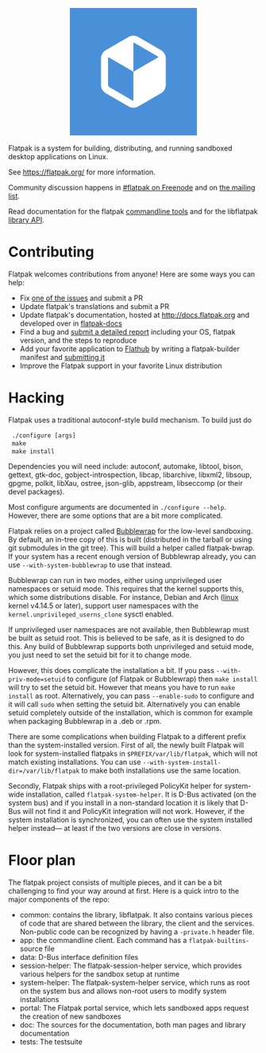 <p align="center">
  <img src="https://github.com/flatpak/flatpak/blob/master/flatpak.png?raw=true" alt="Flatpak icon"/>
</p>

Flatpak is a system for building, distributing, and running sandboxed
desktop applications on Linux.

See https://flatpak.org/ for more information.

Community discussion happens in [#flatpak on Freenode](ircs://chat.freenode.net/flatpak) and on [the mailing list](https://lists.freedesktop.org/mailman/listinfo/flatpak).

Read documentation for the flatpak [commandline tools](http://docs.flatpak.org/en/latest/flatpak-command-reference.html) and for the libflatpak [library API](http://flatpak.github.io/flatpak/reference/html/index.html).

# Contributing

Flatpak welcomes contributions from anyone! Here are some ways you can help:
* Fix [one of the issues](https://github.com/flatpak/flatpak/issues/) and submit a PR
* Update flatpak's translations and submit a PR
* Update flatpak's documentation, hosted at http://docs.flatpak.org and developed over in [flatpak-docs](https://github.com/flatpak/flatpak-docs)
* Find a bug and [submit a detailed report](https://github.com/flatpak/flatpak/issues/new) including your OS, flatpak version, and the steps to reproduce
* Add your favorite application to [Flathub](https://flathub.org) by writing a flatpak-builder manifest and [submitting it](https://github.com/flathub/flathub/wiki/App-Submission)
* Improve the Flatpak support in your favorite Linux distribution

# Hacking
Flatpak uses a traditional autoconf-style build mechanism. To build just do
```
 ./configure [args]
 make
 make install
```

Dependencies you will need include: autoconf, automake, libtool, bison, gettext,
gtk-doc, gobject-introspection, libcap, libarchive, libxml2, libsoup, gpgme,
polkit, libXau, ostree, json-glib, appstream, libseccomp
(or their devel packages).

Most configure arguments are documented in `./configure --help`. However,
there are some options that are a bit more complicated.

Flatpak relies on a project called [Bubblewrap](https://github.com/projectatomic/bubblewrap) for the
low-level sandboxing.  By default, an in-tree copy of this is built
(distributed in the tarball or using git submodules in the git
tree). This will build a helper called flatpak-bwrap. If your system
has a recent enough version of Bubblewrap already, you can use
`--with-system-bubblewrap` to use that instead.

Bubblewrap can run in two modes, either using unprivileged user
namespaces or setuid mode. This requires that the kernel supports this,
which some distributions disable. For instance, Debian and Arch 
([linux](https://www.archlinux.org/packages/?name=linux) kernel v4.14.5
or later), support user namespaces with the `kernel.unprivileged_userns_clone`
sysctl enabled.

If unprivileged user namespaces are not available, then Bubblewrap must
be built as setuid root. This is believed to be safe, as it is
designed to do this. Any build of Bubblewrap supports both
unprivileged and setuid mode, you just need to set the setuid bit for
it to change mode.

However, this does complicate the installation a bit. If you pass
`--with-priv-mode=setuid` to configure (of Flatpak or Bubblewrap) then
`make install` will try to set the setuid bit. However that means you
have to run `make install` as root. Alternatively, you can pass
`--enable-sudo` to configure and it will call `sudo` when setting the
setuid bit. Alternatively you can enable setuid completely outside of
the installation, which is common for example when packaging Bubblewrap
in a .deb or .rpm.

There are some complications when building Flatpak to a different
prefix than the system-installed version. First of all, the newly
built Flatpak will look for system-installed flatpaks in
`$PREFIX/var/lib/flatpak`, which will not match existing installations.
You can use `--with-system-install-dir=/var/lib/flatpak` to make both
installations use the same location.

Secondly, Flatpak ships with a root-privileged PolicyKit helper for
system-wide installation, called `flatpak-system-helper`. It is D-Bus
activated (on the system bus) and if you install in a non-standard
location it is likely that D-Bus will not find it and PolicyKit
integration will not work. However, if the system installation is
synchronized, you can often use the system installed helper instead—
at least if the two versions are close in versions.

Floor plan
==========

The flatpak project consists of multiple pieces, and it can be
a bit challenging to find your way around at first. Here is a
quick intro to the major components of the repo:
* common: contains the library, libflatpak. It also contains various pieces of code that are shared between the library, the client and the services. Non-public code can be recognized by having a `-private.h` header file.
* app: the commandline client. Each command has a `flatpak-builtins-` source file
* data: D-Bus interface definition files
* session-helper: The flatpak-session-helper service, which provides various helpers for the sandbox setup at runtime
* system-helper: The flatpak-system-helper service, which runs as root on the system bus and allows non-root users to modify system installations
* portal: The Flatpak portal service, which lets sandboxed apps request the creation of new sandboxes
* doc: The sources for the documentation, both man pages and library documentation
* tests: The testsuite
